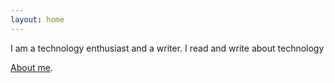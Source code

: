 ```yaml
---
layout: home
---
```

I am a technology enthusiast and a writer. I read and write about technology 

[About me](/about/).